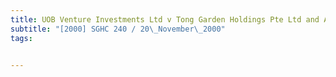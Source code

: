 ```yaml
---
title: UOB Venture Investments Ltd v Tong Garden Holdings Pte Ltd and Another 
subtitle: "[2000] SGHC 240 / 20\_November\_2000"
tags:


---
```


